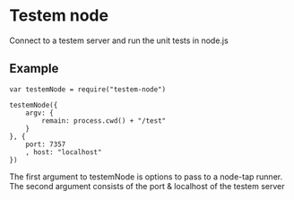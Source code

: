 # Testem node

Connect to a testem server and run the unit tests in node.js

## Example

    var testemNode = require("testem-node")

    testemNode({
        argv: {
            remain: process.cwd() + "/test"
        }
    }, {
        port: 7357
        , host: "localhost"
    })

The first argument to testemNode is options to pass to a node-tap runner. The second argument consists of the port & localhost of the testem server